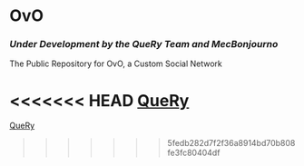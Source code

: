 # OvO
### *Under Development by the QueRy Team and MecBonjourno*
The Public Repository for OvO, a Custom Social Network

<<<<<<< HEAD
[QueRy](https://querymobile.co)
=======
[QueRy](https://querymobile.co)
>>>>>>> 5fedb282d7f2f36a8914bd70b808fe3fc80404df
